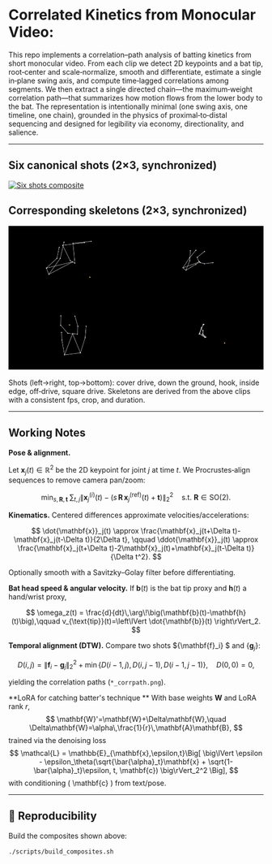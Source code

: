 # Correlated Kinetics from Monocular Video: 

This repo implements a correlation–path analysis of batting kinetics from short monocular video. From each clip we detect 2D keypoints and a bat tip, root‑center and scale‑normalize, smooth and differentiate, estimate a single in‑plane swing axis, and compute time‑lagged correlations among segments. We then extract a single directed chain—the maximum‑weight correlation path—that summarizes how motion flows from the lower body to the bat. The representation is intentionally minimal (one swing axis, one timeline, one chain), grounded in the physics of proximal‑to‑distal sequencing and designed for legibility via economy, directionality, and salience.

---

## Six canonical shots (2×3, synchronized)
[![Six shots composite](docs/assets/ik_shots_2x3.gif)](docs/assets/ik_shots_2x3.mp4)

## Corresponding skeletons (2×3, synchronized)
[![Six skeletons composite](docs/assets/ik_skeletons_2x3.gif)](docs/assets/ik_skeletons_2x3.mp4)


Shots (left→right, top→bottom): cover drive, down the ground, hook, inside edge, off‑drive, square drive.
Skeletons are derived from the above clips with a consistent fps, crop, and duration.

---

## Working Notes

**Pose & alignment.** 

Let $\mathbf{x}_j(t)\in\mathbb{R}^2$ be the 2D keypoint for joint $j$ at time $t$. We Procrustes‑align sequences to remove camera pan/zoom:

$$
\min_{s,\mathbf R,\mathbf t}\;
\sum_{t,j}
\left\| \mathbf x^{(i)}_{j}(t) - \bigl(s\,\mathbf R\,\mathbf x^{(\mathrm{ref})}_{j}(t)+\mathbf t\bigr) \right\|_{2}^{2}
\quad \text{s.t.}\ \mathbf R \in \mathrm{SO}(2).
$$

**Kinematics.** Centered differences approximate velocities/accelerations:

$$
\dot{\mathbf{x}}_j(t) \approx \frac{\mathbf{x}_j(t+\Delta t)-\mathbf{x}_j(t-\Delta t)}{2\Delta t}, \qquad
\ddot{\mathbf{x}}_j(t) \approx \frac{\mathbf{x}_j(t+\Delta t)-2\mathbf{x}_j(t)+\mathbf{x}_j(t-\Delta t)}{\Delta t^2}.
$$

Optionally smooth with a Savitzky–Golay filter before differentiating.

**Bat head speed & angular velocity.** If $\mathbf{b}(t)$ is the bat tip proxy and $\mathbf{h}(t)$ a hand/wrist proxy,

$$
\omega_z(t) = \frac{d}{dt}\,\arg\!\big(\mathbf{b}(t)-\mathbf{h}(t)\big),\qquad
v_{\text{tip}}(t)=\left\lVert \dot{\mathbf{b}}(t) \right\rVert_2.
$$

**Temporal alignment (DTW).** Compare two shots $\{\mathbf{f}_i\} $ and $\{\mathbf{g}_j\}$:

$$
D(i,j)=\lVert \mathbf{f}_i - \mathbf{g}_j \rVert_2^2 + \min\{D(i-1,j),\,D(i,j-1),\,D(i-1,j-1)\}, \quad D(0,0)=0,
$$

yielding the correlation paths (`*_corrpath.png`).

**LoRA for catching batter's technique ** With base weights $\mathbf{W}$ and LoRA rank $r$,
$$
\mathbf{W}'=\mathbf{W}+\Delta\mathbf{W},\quad \Delta\mathbf{W}=\alpha\,\frac{1}{r}\,\mathbf{A}\mathbf{B},
$$
trained via the denoising loss
$$
\mathcal{L} = \mathbb{E}_{\mathbf{x},\epsilon,t}\Big[
\big\lVert \epsilon - \epsilon_\theta(\sqrt{\bar{\alpha}_t}\mathbf{x} + \sqrt{1-\bar{\alpha}_t}\epsilon, t, \mathbf{c}) \big\rVert_2^2
\Big],
$$
with conditioning \( \mathbf{c} \) from text/pose.

---

## 🧪 Reproducibility

Build the composites shown above:
```bash
./scripts/build_composites.sh

